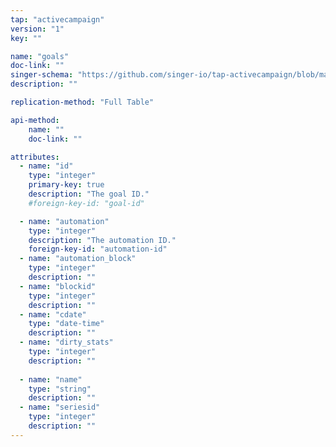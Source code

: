 ```yaml
---
tap: "activecampaign"
version: "1"
key: ""

name: "goals"
doc-link: ""
singer-schema: "https://github.com/singer-io/tap-activecampaign/blob/master/tap_activecampaign/schemas/goals.json"
description: ""

replication-method: "Full Table"

api-method:
    name: ""
    doc-link: ""

attributes:
  - name: "id"
    type: "integer"
    primary-key: true
    description: "The goal ID."
    #foreign-key-id: "goal-id"

  - name: "automation"
    type: "integer"
    description: "The automation ID."
    foreign-key-id: "automation-id"
  - name: "automation_block"
    type: "integer"
    description: ""
  - name: "blockid"
    type: "integer"
    description: ""
  - name: "cdate"
    type: "date-time"
    description: ""
  - name: "dirty_stats"
    type: "integer"
    description: ""
  
  - name: "name"
    type: "string"
    description: ""
  - name: "seriesid"
    type: "integer"
    description: ""
---
```

